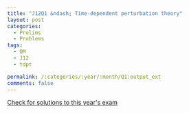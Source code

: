 ```yaml
---
title: "J12Q1 &ndash; Time-dependent perturbation theory"
layout: post
categories:
  - Prelims
  - Problems
tags:
  - QM
  - J12
  - tdpt

permalink: /:categories/:year/:month/Q1:output_ext
comments: false
---
```

<object data="2012J1Q.pdf" type="application/pdf" width="100%" height="500"></object>
<div class="message"><a href='https://princetonprelim.com/prelim/28/'>Check for solutions to this year's exam</a></div>